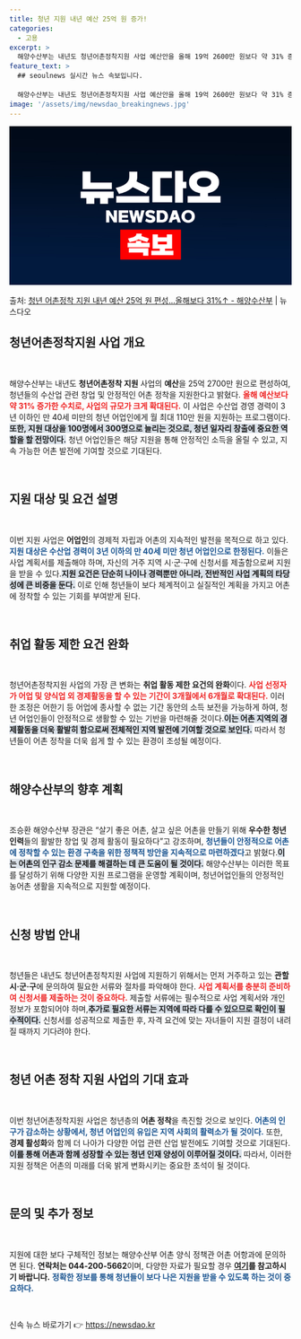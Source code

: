 ```yaml
---
title: 청년 지원 내년 예산 25억 원 증가!
categories:
  - 고용
excerpt: >
  해양수산부는 내년도 청년어촌정착지원 사업 예산안을 올해 19억 2600만 원보다 약 31% 증가한 25억 2…
feature_text: >
  ## seoulnews 실시간 뉴스 속보입니다.

  해양수산부는 내년도 청년어촌정착지원 사업 예산안을 올해 19억 2600만 원보다 약 31% 증가한 25억 2…
image: '/assets/img/newsdao_breakingnews.jpg'
---
```


![뉴스다오 속보](/assets/img/newsdao_breakingnews.jpg)

<p>출처: <a href="https://newsdao.kr/2075" rel="dofollow">청년 어촌정착 지원 내년 예산 25억 원 편성…올해보다 31%↑ - 해양수산부</a> | 뉴스다오</p>

<h2 data-ke-size="size26">청년어촌정착지원 사업 개요</h2>
<p data-ke-size="size16">&nbsp;</p>
<p data-ke-size="size16">해양수산부는 내년도 <b>청년어촌정착 지원</b> 사업의 <b>예산</b>을 25억 2700만 원으로 편성하여, 청년들의 수산업 관련 창업 및 안정적인 어촌 정착을 지원한다고 밝혔다. <b><span style="color: #ee2323;">올해 예산보다 약 31% 증가한 수치로, 사업의 규모가 크게 확대된다.</span></b> 이 사업은 수산업 경영 경력이 3년 이하인 만 40세 미만의 청년 어업인에게 월 최대 110만 원을 지원하는 프로그램이다.<b><span style="background-color: #21538527;">또한, 지원 대상을 100명에서 300명으로 늘리는 것으로, 청년 일자리 창출에 중요한 역할을 할 전망이다.</span></b> 청년 어업인들은 해당 지원을 통해 안정적인 소득을 올릴 수 있고, 지속 가능한 어촌 발전에 기여할 것으로 기대된다.</p>
<p data-ke-size="size16">&nbsp;</p>

<h2 data-ke-size="size26">지원 대상 및 요건 설명</h2>
<p data-ke-size="size16">&nbsp;</p>
<p data-ke-size="size16">이번 지원 사업은 <b>어업인</b>의 경제적 자립과 어촌의 지속적인 발전을 목적으로 하고 있다. <b><span style="color: #1a5490;">지원 대상은 수산업 경력이 3년 이하의 만 40세 미만 청년 어업인으로 한정된다.</span></b> 이들은 사업 계획서를 제출해야 하며, 자신의 거주 지역 시·군·구에 신청서를 제출함으로써 지원을 받을 수 있다.<b><span style="background-color: #21538527;">지원 요건은 단순히 나이나 경력뿐만 아니라, 전반적인 사업 계획의 타당성에 큰 비중을 둔다.</span></b> 이로 인해 청년들이 보다 체계적이고 실질적인 계획을 가지고 어촌에 정착할 수 있는 기회를 부여받게 된다.</p>
<p data-ke-size="size16">&nbsp;</p>

<h2 data-ke-size="size26">취업 활동 제한 요건 완화</h2>
<p data-ke-size="size16">&nbsp;</p>
<p data-ke-size="size16">청년어촌정착지원 사업의 가장 큰 변화는 <b>취업 활동 제한 요건의 완화</b>이다. <b><span style="color: #ee2323;">사업 선정자가 어업 및 양식업 외 경제활동을 할 수 있는 기간이 3개월에서 6개월로 확대된다.</span></b> 이러한 조정은 어한기 등 어업에 종사할 수 없는 기간 동안의 소득 보전을 가능하게 하여, 청년 어업인들이 안정적으로 생활할 수 있는 기반을 마련해줄 것이다.<b><span style="background-color: #21538527;">이는 어촌 지역의 경제활동을 더욱 활발히 함으로써 전체적인 지역 발전에 기여할 것으로 보인다.</span></b> 따라서 청년들이 어촌 정착을 더욱 쉽게 할 수 있는 환경이 조성될 예정이다.</p>
<p data-ke-size="size16">&nbsp;</p>

<h2 data-ke-size="size26">해양수산부의 향후 계획</h2>
<p data-ke-size="size16">&nbsp;</p>
<p data-ke-size="size16">조승환 해양수산부 장관은 “살기 좋은 어촌, 살고 싶은 어촌을 만들기 위해 <b>우수한 청년 인력</b>들의 활발한 창업 및 경제 활동이 필요하다”고 강조하며, <b><span style="color: #1a5490;">청년들이 안정적으로 어촌에 정착할 수 있는 환경 구축을 위한 정책적 방안을 지속적으로 마련하겠다</span></b>고 밝혔다.<b><span style="background-color: #21538527;">이는 어촌의 인구 감소 문제를 해결하는 데 큰 도움이 될 것이다.</span></b> 해양수산부는 이러한 목표를 달성하기 위해 다양한 지원 프로그램을 운영할 계획이며, 청년어업인들의 안정적인 농어촌 생활을 지속적으로 지원할 예정이다.</p>
<p data-ke-size="size16">&nbsp;</p>

<h2 data-ke-size="size26">신청 방법 안내</h2>
<p data-ke-size="size16">&nbsp;</p>
<p data-ke-size="size16">청년들은 내년도 청년어촌정착지원 사업에 지원하기 위해서는 먼저 거주하고 있는 <b>관할 시·군·구</b>에 문의하여 필요한 서류와 절차를 파악해야 한다. <b><span style="color: #ee2323;">사업 계획서를 충분히 준비하여 신청서를 제출하는 것이 중요하다.</span></b> 제출할 서류에는 필수적으로 사업 계획서와 개인 정보가 포함되어야 하며,<b><span style="background-color: #21538527;">추가로 필요한 서류는 지역에 따라 다를 수 있으므로 확인이 필수적이다.</span></b> 신청서를 성공적으로 제출한 후, 자격 요건에 맞는 자녀들이 지원 결정이 내려질 때까지 기다려야 한다.</p>
<p data-ke-size="size16">&nbsp;</p>

<h2 data-ke-size="size26">청년 어촌 정착 지원 사업의 기대 효과</h2>
<p data-ke-size="size16">&nbsp;</p>
<p data-ke-size="size16">이번 청년어촌정착지원 사업은 청년층의 <b>어촌 정착</b>을 촉진할 것으로 보인다. <b><span style="color: #1a5490;">어촌의 인구가 감소하는 상황에서, 청년 어업인의 유입은 지역 사회의 활력소가 될 것이다.</span></b> 또한, <b>경제 활성화</b>와 함께 더 나아가 다양한 어업 관련 산업 발전에도 기여할 것으로 기대된다.<b><span style="background-color: #21538527;">이를 통해 어촌과 함께 성장할 수 있는 청년 인재 양성이 이루어질 것이다.</span></b> 따라서, 이러한 지원 정책은 어촌의 미래를 더욱 밝게 변화시키는 중요한 초석이 될 것이다.</p>
<p data-ke-size="size16">&nbsp;</p>

<h2 data-ke-size="size26">문의 및 추가 정보</h2>
<p data-ke-size="size16">&nbsp;</p>
<p data-ke-size="size16">지원에 대한 보다 구체적인 정보는 해양수산부 어촌 양식 정책관 어촌 어항과에 문의하면 된다. <b>연락처는 044-200-5662</b>이며, 다양한 자료가 필요할 경우 <b><a href="https://newsdao.kr/2075" target="_blank">여기</a>를 참고하시기 바랍니다.</b> <b><span style="color: #1a5490;">정확한 정보를 통해 청년들이 보다 나은 지원을 받을 수 있도록 하는 것이 중요하다.</span></b></p>
<p data-ke-size="size16">&nbsp;</p> 

신속 뉴스 바로가기 👉 <a href="https://newsdao.kr" rel="dofollow">https://newsdao.kr</a>



